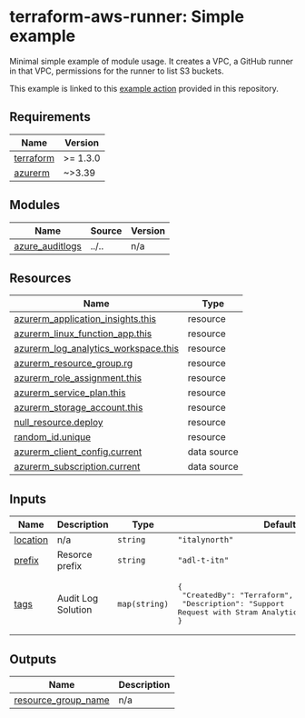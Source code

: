 # terraform-aws-runner: Simple example

Minimal simple example of module usage.
It creates a VPC, a GitHub runner in that VPC, permissions for the runner to list S3 buckets.

This example is linked to this [example action](../../.github/workflows/example-simple.yml) provided in this repository.

<!-- BEGINNING OF PRE-COMMIT-TERRAFORM DOCS HOOK -->
## Requirements

| Name | Version |
|------|---------|
| <a name="requirement_terraform"></a> [terraform](#requirement\_terraform) | >= 1.3.0 |
| <a name="requirement_azurerm"></a> [azurerm](#requirement\_azurerm) | ~>3.39 |

## Modules

| Name | Source | Version |
|------|--------|---------|
| <a name="module_azure_auditlogs"></a> [azure\_auditlogs](#module\_azure\_auditlogs) | ../.. | n/a |

## Resources

| Name | Type |
|------|------|
| [azurerm_application_insights.this](https://registry.terraform.io/providers/hashicorp/azurerm/latest/docs/resources/application_insights) | resource |
| [azurerm_linux_function_app.this](https://registry.terraform.io/providers/hashicorp/azurerm/latest/docs/resources/linux_function_app) | resource |
| [azurerm_log_analytics_workspace.this](https://registry.terraform.io/providers/hashicorp/azurerm/latest/docs/resources/log_analytics_workspace) | resource |
| [azurerm_resource_group.rg](https://registry.terraform.io/providers/hashicorp/azurerm/latest/docs/resources/resource_group) | resource |
| [azurerm_role_assignment.this](https://registry.terraform.io/providers/hashicorp/azurerm/latest/docs/resources/role_assignment) | resource |
| [azurerm_service_plan.this](https://registry.terraform.io/providers/hashicorp/azurerm/latest/docs/resources/service_plan) | resource |
| [azurerm_storage_account.this](https://registry.terraform.io/providers/hashicorp/azurerm/latest/docs/resources/storage_account) | resource |
| [null_resource.deploy](https://registry.terraform.io/providers/hashicorp/null/latest/docs/resources/resource) | resource |
| [random_id.unique](https://registry.terraform.io/providers/hashicorp/random/latest/docs/resources/id) | resource |
| [azurerm_client_config.current](https://registry.terraform.io/providers/hashicorp/azurerm/latest/docs/data-sources/client_config) | data source |
| [azurerm_subscription.current](https://registry.terraform.io/providers/hashicorp/azurerm/latest/docs/data-sources/subscription) | data source |

## Inputs

| Name | Description | Type | Default | Required |
|------|-------------|------|---------|:--------:|
| <a name="input_location"></a> [location](#input\_location) | n/a | `string` | `"italynorth"` | no |
| <a name="input_prefix"></a> [prefix](#input\_prefix) | Resorce prefix | `string` | `"adl-t-itn"` | no |
| <a name="input_tags"></a> [tags](#input\_tags) | Audit Log Solution | `map(string)` | <pre>{<br>  "CreatedBy": "Terraform",<br>  "Description": "Support Request with Stram Analytics and Immutability"<br>}</pre> | no |

## Outputs

| Name | Description |
|------|-------------|
| <a name="output_resource_group_name"></a> [resource\_group\_name](#output\_resource\_group\_name) | n/a |
<!-- END OF PRE-COMMIT-TERRAFORM DOCS HOOK -->
